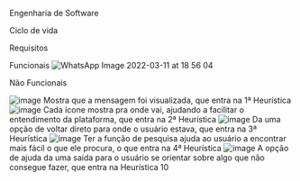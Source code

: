 Engenharia de Software



Ciclo de vida



Requisitos



Funcionais
![WhatsApp Image 2022-03-11 at 18 56 04](https://user-images.githubusercontent.com/90360441/157979278-6a4d05f7-d857-4dce-8aae-07c65a7a9591.jpeg)




Não Funcionais

 ![image](https://user-images.githubusercontent.com/90360441/157985208-76d5c509-41f3-46c0-93fd-adced1a4ad45.png)
Mostra que a mensagem foi visualizada, que entra na 1ª Heurística
![image](https://user-images.githubusercontent.com/90360441/157985221-7aa4e94d-122c-4cd9-924f-d57890b457a6.png)
Cada ícone mostra pra onde vai, ajudando a facilitar o entendimento da plataforma, que entra na 2ª Heurística
 ![image](https://user-images.githubusercontent.com/90360441/157985243-bf679de4-c030-42ce-802b-49e0b9c986d5.png)
Da uma opção de voltar direto para onde o usuário estava, que entra na 3ª Heurística
![image](https://user-images.githubusercontent.com/90360441/157985251-6bd5bdc0-be32-4cad-8b1d-906dc188fe23.png)
Ter a função de pesquisa ajuda ao usuário a encontrar mais fácil o que ele procura, o que entra na 4ª Heurística
![image](https://user-images.githubusercontent.com/90360441/157985258-9ddc281b-b0f5-48c8-8aca-1335a036ac52.png)
A opção de ajuda da uma saída para o usuário se orientar sobre algo que não consegue fazer, que entra na Heurística 10





